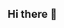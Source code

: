 ## Hi there 👋

<!--
**daniel-arturo-sanchez/daniel-arturo-sanchez** is a ✨ _special_ ✨ repository because its `README.md` (this file) appears on your GitHub profile.

Here are some ideas to get you started:

- 🔭 I’m currently working on ... Support IT
- 🌱 I’m currently learning ... Web Development
- 👯 I’m looking to collaborate on ... Web Projects (ASP.NET Core or Java Spring)
- 🤔 I’m looking for help with ... Fullstack Web Dev 
- 💬 Ask me about ... Star Wars, Pokemon Legacy (1st and 2nd Gen)
- 📫 How to reach me: ... Here.
- 😄 Pronouns: ... W/E
- ⚡ Fun fact: ... Chorizo
-->
